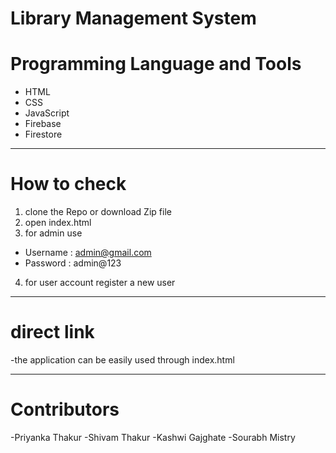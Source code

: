 # Library Management System

# Programming Language and Tools

  - HTML
  - CSS
  - JavaScript
  - Firebase
  - Firestore
---
# How to check
1. clone the Repo or download Zip file
2. open index.html
3. for admin use 
- Username : admin@gmail.com
- Password : admin@123

4. for user account register a new user
---

# direct link 

-the application can be easily used through index.html

---
# Contributors
-Priyanka Thakur
-Shivam Thakur
-Kashwi Gajghate
-Sourabh Mistry